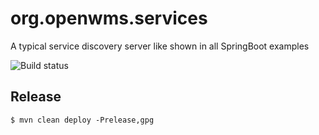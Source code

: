 # org.openwms.services
A typical service discovery server like shown in all SpringBoot examples

![Build status][ci-image]

## Release

```
$ mvn clean deploy -Prelease,gpg
```

[ci-image]: https://img.shields.io/jenkins/s/http/openwms.mooo.com:8080/view/All/job/Spring%20Labs/job/org.openwms.services.svg
